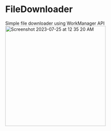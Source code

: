 # FileDownloader
Simple file downloader using WorkManager API
<img width="318" alt="Screenshot 2023-07-25 at 12 35 20 AM" src="https://github.com/khushpanchal/FileDownloader/assets/45419595/9cc6cec8-73ec-4d5a-aa42-ef2a09d13340">
